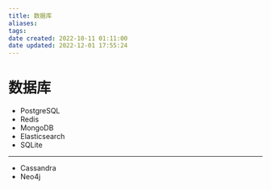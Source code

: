 ```yaml
---
title: 数据库
aliases:
tags:
date created: 2022-10-11 01:11:00
date updated: 2022-12-01 17:55:24
---
```


# 数据库

- PostgreSQL
- Redis
- MongoDB
- Elasticsearch
- SQLite
---
- Cassandra
- Neo4j
